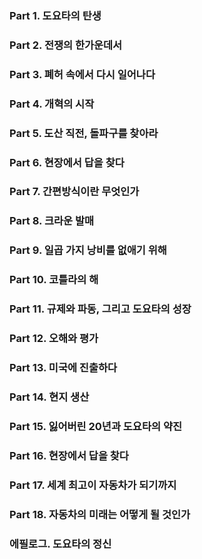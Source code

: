 ### Part 1. 도요타의 탄생
### Part 2. 전쟁의 한가운데서
### Part 3. 폐허 속에서 다시 일어나다
### Part 4. 개혁의 시작
### Part 5. 도산 직전, 돌파구를 찾아라
### Part 6. 현장에서 답을 찾다
### Part 7. 간편방식이란 무엇인가
### Part 8. 크라운 발매
### Part 9. 일곱 가지 낭비를 없애기 위해
### Part 10. 코틀라의 해
### Part 11. 규제와 파동, 그리고 도요타의 성장
### Part 12. 오해와 평가
### Part 13. 미국에 진출하다
### Part 14. 현지 생산
### Part 15. 잃어버린 20년과 도요타의 약진
### Part 16. 현장에서 답을 찾다
### Part 17. 세계 최고이 자동차가 되기까지
### Part 18. 자동차의 미래는 어떻게 될 것인가
### 에필로그. 도요타의 정신
